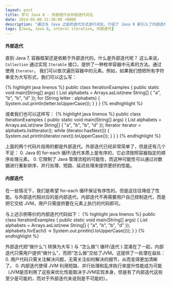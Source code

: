 ```yaml
---
layout: post
title: 学习 Java 8 - 内部迭代与外部迭代对比
date: 2014-05-06 21:30:00 +0800
description: "通过与 Java 之前的迭代方式进行对比，介绍了 Java 8 新引入了内部迭代的用法及其优点。"
tags: [Java, Java 8, interal iteration, 内部迭代]
---
```



#### 外部迭代

直到 Java 7, 容器框架还是依赖于外部迭代的。什么是外部迭代呢？ 这么来说， `Collection` 通过实现 `Iterable` 接口，提供了一种枚举容器中元素的方法。通过使用 `Iterator`， 我们可以依次遍历容器中的元素。例如，如果我们想把所有字符串变为大写形式，我们可以这么写：

{% highlight java linenos %}
public class IterationExamples {
    public static void main(String[] args) {
        List<String> alphabets = Arrays.asList(new String[] { "a", "b", "b", "d" });
        for (String letter : alphabets) {
            System.out.println(letter.toUpperCase());
        }
    }
}
{% endhighlight %}

或者我们也可以这样写：
{% highlight java linenos %}
public class IterationExamples {
    public static void main(String[] args) {
        List<String> alphabets = Arrays.asList(new String[] { "a", "b", "b", "d" });
        Iterator<String> iterator = alphabets.listIterator();
        while (iterator.hasNext()) {
            System.out.println(iterator.next().toUpperCase());
        }
    }
}
{% endhighlight %}

上面的两个代码片段用的都是外部迭代。外部迭代已经非常简单了，但是还有几个不足：
0. Java 的 for-each 循环/迭代本质上是有序的，它必须按照容器指定的顺序处理元素。
0. 它限制了 Java 管理流程的可能性，而这种可能性可以通过对数据进行重新排序、并行处理、短路、延迟处理来提供更好的性能。


#### 内部迭代

在一些情况下，我们是希望 for-each 循环保证有序性的。但是这往往降低了性能。与外部迭代相对应的是内部迭代，内部迭代不再需要用户自己控制迭代，而是把它交给 JVM，用户只需提供要在元素上执行的代码即可。

与上述示例等价的内部迭代代码如下：
{% highlight java linenos %}
public class IterationExamples {
    public static void main(String[] args) {
        List<String> alphabets = Arrays.asList(new String[] { "a", "b", "b", "d" });
        alphabets.forEach(l -> System.out.println(l.toUpperCase()));
    }
}
{% endhighlight %}

外部迭代把“做什么”( 转换为大写 ) 与 “怎么做”( 循环/迭代 ) 混淆在了一起，内部迭代只需用户提供“做什么”，而把“怎么做”交给了JVM。这提供了一些潜在益处：
0. 用户代码只需关注解决问题，无需关注如何解决的细节，从而变得更加清晰了。
0. 内部迭代使得 JVM 利用短路、并行处理和乱序执行来提升性能成为可能（JVM是否利用了这些来优化性能取决于JVM实现本身，但是有了内部迭代这些至少是可能的，而对于外部迭代来说则是不可能的）。